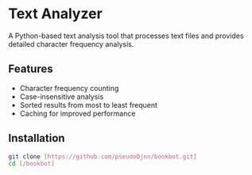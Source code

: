 # Text Analyzer

A Python-based text analysis tool that processes text files and provides detailed character frequency analysis.

## Features

- Character frequency counting
- Case-insensitive analysis
- Sorted results from most to least frequent
- Caching for improved performance

## Installation

```bash
git clone [https://github.com/pseudoDjnn/bookbot.git]
cd [/bookbot]